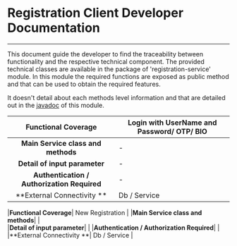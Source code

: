 # Registration Client Developer Documentation

*** 
This document guide the developer to find the traceability between functionality and the respective technical component.  The provided technical classes are available in the package of 'registration-service' module. In this module the required functions are exposed as public method and that can be used to obtain the required features.  

It doesn't detail about each methods level information and that are detailed out in the [javadoc](https://github.com/mosip/mosip/tree/master/docs/javadocs/registration/apidocs) of this module.   

|**Functional Coverage**| Login with UserName and Password/ OTP/ BIO |
|:------:|-----|
|**Main Service class and methods**| - |
|**Detail of input parameter**|	- |
|**Authentication / Authorization Required**| - |	 
|**External Connectivity **|	Db / Service |




|**Functional Coverage**| New Registration |
|**Main Service class and methods**| |	 
|**Detail of input parameter**|	 |
|**Authentication / Authorization Required**| |	 
|**External Connectivity **|	Db / Service |
